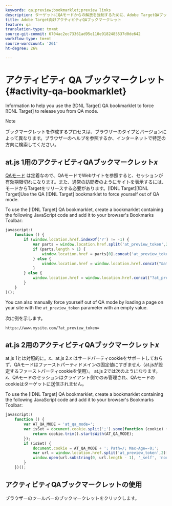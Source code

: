 ```yaml
---
keywords: qa;preview;bookmarklet;preview links
description: ターゲットにQAモードからの解放を強制するために、Adobe TargetQAブックマークレットを使用するのに役立つ情報です。
title: Adobe Target向けアクティビティQAブックマークレット
feature: qa
translation-type: tm+mt
source-git-commit: 6704ac2ec73361ad95e110e9182485537d0de642
workflow-type: tm+mt
source-wordcount: '261'
ht-degree: 26%

---
```



# アクティビティ QA ブックマークレット{#activity-qa-bookmarklet}

Information to help you use the [!DNL Target] QA bookmarklet to force [!DNL Target] to release you from QA mode.

>[!NOTE]
>
>ブックマークレットを作成するプロセスは、ブラウザーのタイプとバージョンによって異なります。ブラウザーのヘルプを参照するか、インターネットで特定の方向に検索してください。

## at.js 1用のアクティビティQAブックマークレット&#x200B;*x*

[QAモード](/help/c-activities/c-activity-qa/activity-qa.md) は定着なので、QAモードでWebサイトを参照すると、セッションが有効期限切れになります。また、通常の訪問者のようにサイトを表示するには、モードからTargetをリリースする必要があります。[!DNL Target][!DNL Target]Use the QA [!DNL Target] bookmarklet to force yourself out of QA mode.

To use the [!DNL Target] QA bookmarklet, create a bookmarklet containing the following JavaScript code and add it to your browser&#39;s Bookmarks Toolbar:

```javascript
javascript:(
    function () {
        if (window.location.href.indexOf('?') != -1) {
            var parts = window.location.href.split('at_preview_token',2);
            if (parts.length > 1) {
                window.location.href = parts[0].concat('at_preview_token=');
            } else {
                window.location.href = window.location.href.concat("&at_preview_token=")
            }
        } else {
            window.location.href = window.location.href.concat("?at_preview_token=")
        }
    }
)();
```

You can also manually force yourself out of QA mode by loading a page on your site with the `at_preview_token` parameter with an empty value.

次に例を示します。

`https://www.mysite.com/?at_preview_token=`

## at.js 2用のアクティビティQAブックマークレット&#x200B;*x*

at.js 1とは対照的に。*x*、at.js 2.*x* はサードパーティcookieをサポートしておらず、QAモードはファーストパーティドメインの固定値にすぎません（at.jsが設定するファーストパーティcookieを使用）。 at.js 2では次のようになります。*x*、QAモードのセッションはクライアント側でのみ管理され、QAモードのcookieはターゲットに送信されません。

To use the [!DNL Target] QA bookmarklet, create a bookmarklet containing the following JavaScript code and add it to your browser&#39;s Bookmarks Toolbar:

```javascript
javascript:(
    function () {
        var AT_QA_MODE = 'at_qa_mode=';
        var isSet = document.cookie.split(';').some(function (cookie) {
            return cookie.trim().startsWith(AT_QA_MODE);
        });
        if (isSet) {
            document.cookie = AT_QA_MODE + '; Path=/; Max-Age=-0;';
            var url = window.location.href.split('at_preview_token',2)[0];
            window.open(url.substring(0, url.length - 1), '_self', 'noreferrer');
        }
    })();
```

## アクティビティQAブックマークレットの使用

ブラウザーのツールバーのブックマークレットをクリックします。


